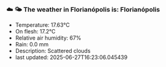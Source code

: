 ### ☁️ 🌤️  The weather in Florianópolis is: Florianópolis

- Temperature: 17.63°C
- On flesh: 17.2°C
- Relative air humidity: 67%
- Rain: 0.0 mm
- Description: Scattered clouds
- last updated: 2025-06-27T16:23:06.045439
